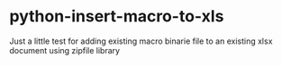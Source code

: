 python-insert-macro-to-xls
==========================

Just a little test for adding existing macro binarie file to an existing xlsx document using zipfile library
